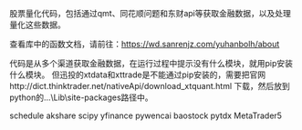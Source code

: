 
股票量化代码，包括通过qmt、同花顺问题和东财api等获取金融数据，以及处理量化这些数据。

查看库中的函数文档，请前往：https://wd.sanrenjz.com/yuhanbolh/about

代码是从多个渠道获取金融数据，在运行过程中提示没有什么模块，就用pip安装什么模块。
但迅投的xtdata和xttrade是不能通过pip安装的，需要把官网http://dict.thinktrader.net/nativeApi/download_xtquant.html 下载，然后放到python的...\Lib\site-packages路径中。


schedule
akshare
scipy
yfinance
pywencai
baostock
pytdx
MetaTrader5